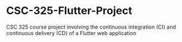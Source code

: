 # CSC-325-Flutter-Project
CSC 325 course project involving the continuous integration (CI) and continuous delivery (CD) of a Flutter web application
